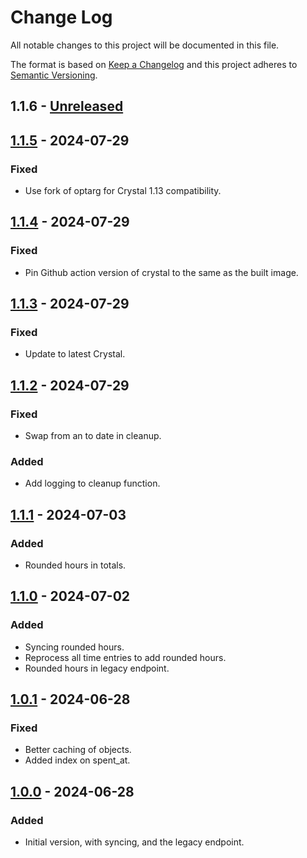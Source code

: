 # Change Log

All notable changes to this project will be documented in this file.

The format is based on [Keep a Changelog](https://keepachangelog.com/)
and this project adheres to [Semantic Versioning](https://semver.org/).


## 1.1.6 - [Unreleased]

## [1.1.5] - 2024-07-29

### Fixed
- Use fork of optarg for Crystal 1.13 compatibility.

## [1.1.4] - 2024-07-29

### Fixed
- Pin Github action version of crystal to the same as the built image.

## [1.1.3] - 2024-07-29

### Fixed
- Update to latest Crystal.

## [1.1.2] - 2024-07-29

### Fixed
- Swap from an to date in cleanup.

### Added
- Add logging to cleanup function.

## [1.1.1] - 2024-07-03

### Added
- Rounded hours in totals.

## [1.1.0] - 2024-07-02

### Added
- Syncing rounded hours.
- Reprocess all time entries to add rounded hours.
- Rounded hours in legacy endpoint.

## [1.0.1] - 2024-06-28

### Fixed
- Better caching of objects.
- Added index on spent_at.

## [1.0.0] - 2024-06-28

### Added
- Initial version, with syncing, and the legacy endpoint.

<!-- links -->
[Unreleased]: https://github.com/reload/combine.git/compare/v1.1.5...HEAD
[1.1.5]: https://github.com/reload/combine.git/compare/v1.1.4...v1.1.5
[1.1.4]: https://github.com/reload/combine.git/compare/v1.1.3...v1.1.4
[1.1.3]: https://github.com/reload/combine.git/compare/v1.1.2...v1.1.3
[1.1.2]: https://github.com/reload/combine.git/compare/v1.1.1...v1.1.2
[1.1.1]: https://github.com/reload/combine.git/compare/v1.1.0...v1.1.1
[1.1.0]: https://github.com/reload/combine.git/compare/v1.0.1...v1.1.0
[1.0.1]: https://github.com/reload/combine.git/compare/v1.0.0...v1.0.1
[1.0.0]: https://github.com/reload/combine.git/releases/tag/v1.0.0
